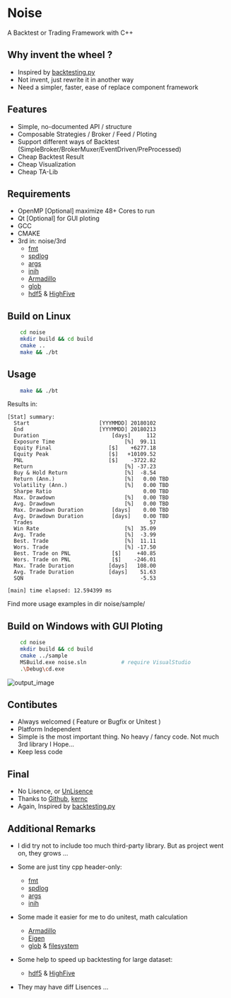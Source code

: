 Noise
=====
A Backtest or Trading Framework with C++


Why invent the wheel ?
------------
* Inspired by [backtesting.py](https://kernc.github.io/backtesting.py)
* Not invent, just rewrite it in another way
* Need a simpler, faster, ease of replace component framework


Features
--------
* Simple, no-documented API / structure
* Composable Strategies / Broker / Feed / Ploting
* Support different ways of Backtest (SimpleBroker/BrokerMuxer/EventDriven/PreProcessed)
* Cheap Backtest Result
* Cheap Visualization
* Cheap TA-Lib

Requirements
------------
- OpenMP [Optional]     maximize 48+ Cores to run
- Qt [Optional]         for GUI ploting
- GCC
- CMAKE
- 3rd in: noise/3rd
    - [fmt](https://github.com/fmtlib/fmt)
    - [spdlog](https://github.com/gabime/spdlog)
    - [args](https://github.com/Taywee/args)
    - [inih](https://github.com/benhoyt/inih)
    - [Armadillo](https://arma.sourceforge.net)
    - [glob](https://github.com/p-ranav/glob)
    - [hdf5](https://github.com/HDFGroup/hdf5) & [HighFive](https://github.com/BlueBrain/HighFive)


Build on Linux
--------------
```sh
    cd noise
    mkdir build && cd build
    cmake ..
    make && ./bt
```

Usage
-----
```sh
    make && ./bt
```

Results in:

```text
[Stat] summary:
  Start                      [YYYMMDD] 20180102
  End                        [YYYMMDD] 20180213
  Duration                       [days]     112
  Exposure Time                      [%]  99.11
  Equity Final                  [$]    +6277.18
  Equity Peak                   [$]   +10109.52
  PNL                           [$]    -3722.82
  Return                             [%] -37.23
  Buy & Hold Return                  [%]  -8.54
  Return (Ann.)                      [%]   0.00 TBD
  Volatility (Ann.)                  [%]   0.00 TBD
  Sharpe Ratio                             0.00 TBD
  Max. Drawdown                      [%]   0.00 TBD
  Avg. Drawdown                      [%]   0.00 TBD
  Max. Drawdown Duration         [days]    0.00 TBD
  Avg. Drawdown Duration         [days]    0.00 TBD
  Trades                                     57
  Win Rate                           [%]  35.09
  Avg. Trade                         [%]  -3.99
  Best. Trade                        [%]  11.11
  Wors. Trade                        [%] -17.50
  Best. Trade on PNL             [$]     +40.85
  Wors. Trade on PNL             [$]    -246.01
  Max. Trade Duration           [days]   108.00
  Avg. Trade Duration           [days]    51.63
  SQN                                     -5.53

[main] time elapsed: 12.594399 ms
```

Find more usage examples in dir noise/sample/

Build on Windows with GUI Ploting
--------------
```sh
    cd noise
    mkdir build && cd build
    cmake ../sample
    MSBuild.exe noise.sln           # require VisualStudio
    .\Debug\cd.exe
```
![output_image](https://raw.githubusercontent.com/milliyang/noise/main/data/qplot.png)

Contibutes
----------
- Always welcomed ( Feature or Bugfix or Unitest )
- Platform Independent
- Simple is the most important thing. No heavy / fancy code. Not much 3rd library I Hope...
- Keep less code

Final
-----
* No Lisence, or [UnLisence](https://unlicense.org/)
* Thanks to [Github](https://github.com/), [kernc](https://github.com/kernc)
* Again, Inspired by [backtesting.py](https://kernc.github.io/backtesting.py)


Additional Remarks
------------------
* I did try not to include too much third-party library. But as project went on, they grows ...
* Some are just tiny cpp header-only:
    - [fmt](https://github.com/fmtlib/fmt)
    - [spdlog](https://github.com/gabime/spdlog)
    - [args](https://github.com/Taywee/args)
    - [inih](https://github.com/benhoyt/inih)

* Some made it easier for me to do unitest, math calculation
    - [Armadillo](https://arma.sourceforge.net)
    - [Eigen](https://gitlab.com/libeigen/eigen)
    - [glob](https://github.com/p-ranav/glob) & [filesystem](https://github.com/gulrak/filesystem)

* Some help to speed up backtesting for large dataset:
    - [hdf5](https://github.com/HDFGroup/hdf5) & [HighFive](https://github.com/BlueBrain/HighFive)

* They may have diff Lisences ...
